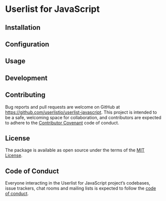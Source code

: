 # Userlist for JavaScript

## Installation

## Configuration

## Usage

## Development

## Contributing

Bug reports and pull requests are welcome on GitHub at https://github.com/userlistio/userlist-javascript. This project is intended to be a safe, welcoming space for collaboration, and contributors are expected to adhere to the [Contributor Covenant](http://contributor-covenant.org) code of conduct.

## License

The package is available as open source under the terms of the [MIT License](https://opensource.org/licenses/MIT).

## Code of Conduct

Everyone interacting in the Userlist for JavaScript project’s codebases, issue trackers, chat rooms and mailing lists is expected to follow the [code of conduct](https://github.com/userlistio/userlist-javascript/blob/master/CODE_OF_CONDUCT.md).

